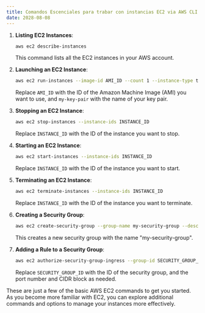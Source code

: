```yaml
---
title: Comandos Escenciales para trabar con instancias EC2 via AWS CLI
date: 2028-08-08
---
```


1. **Listing EC2 Instances**:
   ```bash
   aws ec2 describe-instances
   ```
   This command lists all the EC2 instances in your AWS account.

2. **Launching an EC2 Instance**:
   ```bash
   aws ec2 run-instances --image-id AMI_ID --count 1 --instance-type t2.micro --key-name my-key-pair
   ```
   Replace `AMI_ID` with the ID of the Amazon Machine Image (AMI) you want to use, and `my-key-pair` with the name of your key pair.

3. **Stopping an EC2 Instance**:
   ```bash
   aws ec2 stop-instances --instance-ids INSTANCE_ID
   ```
   Replace `INSTANCE_ID` with the ID of the instance you want to stop.

4. **Starting an EC2 Instance**:
   ```bash
   aws ec2 start-instances --instance-ids INSTANCE_ID
   ```
   Replace `INSTANCE_ID` with the ID of the instance you want to start.

5. **Terminating an EC2 Instance**:
   ```bash
   aws ec2 terminate-instances --instance-ids INSTANCE_ID
   ```
   Replace `INSTANCE_ID` with the ID of the instance you want to terminate.

6. **Creating a Security Group**:
   ```bash
   aws ec2 create-security-group --group-name my-security-group --description "My security group"
   ```
   This creates a new security group with the name "my-security-group".

7. **Adding a Rule to a Security Group**:
   ```bash
   aws ec2 authorize-security-group-ingress --group-id SECURITY_GROUP_ID --protocol tcp --port 22 --cidr 0.0.0.0/0
   ```
   Replace `SECURITY_GROUP_ID` with the ID of the security group, and the port number and CIDR block as needed.

These are just a few of the basic AWS EC2 commands to get you started. As you become more familiar with EC2, you can explore additional commands and options to manage your instances more effectively.